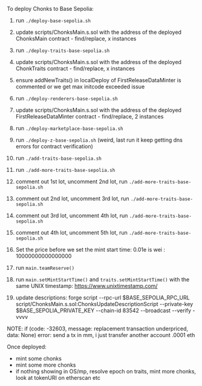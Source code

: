 To deploy Chonks to Base Sepolia:

1. run `./deploy-base-sepolia.sh`
2. update scripts/ChonksMain.s.sol with the address of the deployed ChonksMain contract - find/replace, x instances
3. run `./deploy-traits-base-sepolia.sh`
4. update scripts/ChonksMain.s.sol with the address of the deployed ChonkTraits contract - find/replace, x instances
5. ensure addNewTraits() in localDeploy of FirstReleaseDataMinter is commented or we get max initcode exceeded issue


6. run `./deploy-renderers-base-sepolia.sh`
7. update scripts/ChonksMain.s.sol with the address of the deployed FirstReleaseDataMinter contract - find/replace, 2 instances

8. run `./deploy-marketplace-base-sepolia.sh`

9. run `./deploy-z-base-sepolia.sh` (weird, last run it keep getting dns errors for contract verification)
10. run `./add-traits-base-sepolia.sh`
11. run `./add-more-traits-base-sepolia.sh`
12. comment out 1st lot, uncomment 2nd lot, run `./add-more-traits-base-sepolia.sh`
13. comment out 2nd lot, uncomment 3rd lot, run `./add-more-traits-base-sepolia.sh`
13. comment out 3rd lot, uncomment 4th lot, run `./add-more-traits-base-sepolia.sh`
13. comment out 4th lot, uncomment 5th lot, run `./add-more-traits-base-sepolia.sh`

14. Set the price before we set the mint start time: 0.01e is wei : 10000000000000000 
15. run `main.teamReserve()`

16. run `main.setMintStartTime()` and `traits.setMintStartTime()` with the same UNIX timestamp: https://www.unixtimestamp.com/

17. update descriptions: 
    forge script --rpc-url $BASE_SEPOLIA_RPC_URL script/ChonksMain.s.sol:ChonksUpdateDescriptionScript --private-key $BASE_SEPOLIA_PRIVATE_KEY --chain-id 83542 --broadcast --verify -vvvv


NOTE: if (code: -32603, message: replacement transaction underpriced, data: None) error: send a tx in mm, i just transfer another account .0001 eth

Once deployed:
- mint some chonks
- mint some more chonks
- if nothing showing in OS/mp, resolve epoch on traits, mint more chonks, look at tokenURI on etherscan etc
